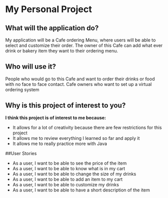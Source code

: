 # My Personal Project

## What will the application do?
My application will be a Cafe ordering Menu, where users will be able to select and customize their order. 
The owner of this Cafe can add what ever drink or bakery item they want to their ordering menu.

## Who will use it?
People who would go to this Cafe and want to order their drinks or food with no face to face contact. Cafe owners who want to set up
a virtual ordering system

## Why is this project of interest to you?

**I think this project is of interest to me because:**
- It allows for a lot of creativity because there are few restrictions for this project
- It allows me to review everything I learned so far and apply it
- It allows me to really practice more with Java 


##User Stories
- As a user, I want to be able to see the price of the item 
- As a user, I want to be able to know what is in my cart
- As a user, I want to be able to change the size of my drinks
- As a user, I want to be able to add an item to my cart
- As a user, I want to be able to customize my drinks
- As a user, I want to be able to have a short description of the item
